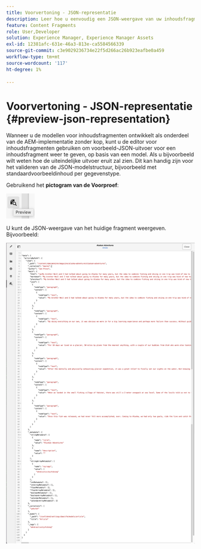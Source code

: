 ```yaml
---
title: Voorvertoning - JSON-representatie
description: Leer hoe u eenvoudig een JSON-weergave van uw inhoudsfragmenten kunt bekijken wanneer u uw AEM-oplossing zonder kop implementeert.
feature: Content Fragments
role: User,Developer
solution: Experience Manager, Experience Manager Assets
exl-id: 12381afc-631e-46a3-813e-ca5584566339
source-git-commit: c3e9029236734e22f5d266ac26b923eafbe0a459
workflow-type: tm+mt
source-wordcount: '117'
ht-degree: 1%

---
```


# Voorvertoning - JSON-representatie {#preview-json-representation}

Wanneer u de modellen voor inhoudsfragmenten ontwikkelt als onderdeel van de AEM-implementatie zonder kop, kunt u de editor voor inhoudsfragmenten gebruiken om voorbeeld-JSON-uitvoer voor een inhoudsfragment weer te geven, op basis van een model. Als u bijvoorbeeld wilt weten hoe de uiteindelijke uitvoer eruit zal zien. Dit kan handig zijn voor het valideren van de JSON-modelstructuur, bijvoorbeeld met standaardvoorbeeldinhoud per gegevenstype.

Gebruikend het **pictogram van de Voorproef**:

![ de Redacteur van het Fragment van de Inhoud - het lusje van de Voorproef ](assets/cfm-preview-01.png)

U kunt de JSON-weergave van het huidige fragment weergeven. Bijvoorbeeld:

![ de Redacteur van het Fragment van de Inhoud - Voorproef van een Fragment ](assets/cfm-preview-02.png)

<!--
**Copy URL** lets you copy to clipboard the URL for either author or publish.
-->

